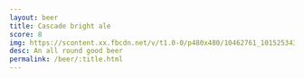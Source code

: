 ```yaml
---
layout: beer
title: Cascade bright ale
score: 8
img: https://scontent.xx.fbcdn.net/v/t1.0-0/p480x480/10462761_10152534306183745_7006650351412791308_n.jpg?oh=7892286cfc2417f8fd3b38080a9b2eeb&oe=59231275
desc: An all round good beer
permalink: /beer/:title.html
---
```

